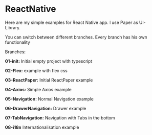 # ReactNative

Here are my simple examples for React Native app. I use Paper as UI-Library.

You can switch between different branches. Every branch has his own functionality

Branches:

**01-init:** Initial empty project with typescript

**02-Flex:** example with flex css

**03-ReactPaper:** Initial ReactPaper example

**04-Axios:** Simple Axios example

**05-Navigation:** Normal Navigation example

**06-DrawerNavigation:** Drawer example

**07-TabNavigation:** Navigation with Tabs in the bottom

**08-i18n** Internationalisation example

